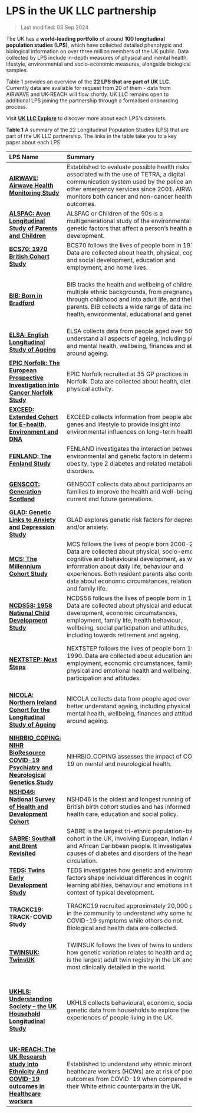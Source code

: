 # LPS in the UK LLC partnership

>Last modified: 03 Sep 2024

The UK has a **world-leading portfolio** of around **100 longitudinal population studies (LPS)**, which have collected detailed phenotypic and biological information on over three million members of the UK public. Data collected by LPS include in-depth measures of physical and mental health, lifestyle, environmental and socio-economic measures, alongside biological samples. 

Table 1 provides an overview of the **22 LPS that are part of UK LLC**. Currently data are available for request from 20 of them - data from AIRWAVE and UK-REACH will flow shortly. UK LLC remains open to additional LPS joining the partnership through a formalised onboarding process. 

Visit [**UK LLC Explore**](https://explore.ukllc.ac.uk/) to discover more about each LPS's datasets.  


**Table 1** A summary of the 22 Longitudinal Population Studies (LPS) that are part of the UK LLC partnership. The links in the table take you to a key paper about each LPS  

|**LPS Name**|**Summary**&nbsp;&nbsp;&nbsp;&nbsp;&nbsp;&nbsp;&nbsp;&nbsp;&nbsp;&nbsp;&nbsp;&nbsp;&nbsp;&nbsp;&nbsp;&nbsp;&nbsp;&nbsp;&nbsp;&nbsp;&nbsp;&nbsp;&nbsp;&nbsp;&nbsp;&nbsp;&nbsp;&nbsp;&nbsp;&nbsp;&nbsp;&nbsp;&nbsp;&nbsp;&nbsp;&nbsp;&nbsp;&nbsp;&nbsp;&nbsp;&nbsp;&nbsp;&nbsp;&nbsp;&nbsp;&nbsp;&nbsp;&nbsp;&nbsp;&nbsp;&nbsp;&nbsp;&nbsp;&nbsp;&nbsp;&nbsp;&nbsp;&nbsp;&nbsp;&nbsp;&nbsp;&nbsp;&nbsp;&nbsp;&nbsp;&nbsp;&nbsp;&nbsp;&nbsp;&nbsp;&nbsp;&nbsp;&nbsp;&nbsp;|**Coverage**|**Cohort**&nbsp;&nbsp;&nbsp;&nbsp;&nbsp;&nbsp;&nbsp;&nbsp;&nbsp;&nbsp;&nbsp;&nbsp;&nbsp;&nbsp;&nbsp;&nbsp;&nbsp;&nbsp;&nbsp;&nbsp;&nbsp;&nbsp;&nbsp;|**Years**|**Owner**|
|:--|:--|:--|:--|:--|:--|
|[**AIRWAVE: Airwave Health Monitoring Study**](https://doi.org/10.1016/j.envres.2014.07.025)|Established to evaluate possible health risks associated with the use of TETRA, a digital communication system used by the police and other emergency services since 2001. AIRWAVE monitors both cancer and non-cancer health outcomes.|England, Scotland, Wales|53,280 police officers and staff aged 17 years and above recruited between 2004 and 2015|2004-|Imperial College London|
|[**ALSPAC: Avon Longitudinal Study of Parents and Children**](https://doi.org/10.1093/ije/dys064)|ALSPAC or Children of the 90s is a multigenerational study of the environmental and genetic factors that affect a person’s health and development.|England|c. 14,000 pregnant women recruited between 1991 and 1992|1991-|University of Bristol|
|[**BCS70: 1970 British Cohort Study**](https://doi.org/10.1093/ije/dyac148)|BCS70 follows the lives of people born in 1970. Data are collected about health, physical, cognitive and social development, education and employment, and home lives.|England, Scotland, Wales|c. 17,000 babies born in a single week of 1970|1970-|University College London|
|[**BIB: Born in Bradford**](https://doi.org/10.1093/ije/dys112)|BIB tracks the health and wellbeing of children from multiple ethnic backgrounds, from pregnancy, through childhood and into adult life, and their parents. BIB collects a wide range of data including health, environmental, educational and genetic.|England|c. 13,5000 children born at Bradford Royal Infirmary between March 2007 and December 2010 and their parents|2007-|Bradford Teaching Hospitals NHS Foundation Trust|
|[**ELSA: English Longitudinal Study of Ageing**](https://doi.org/10.1093/ije/dys168)|ELSA collects data from people aged over 50 to understand all aspects of ageing, including physical and mental health, wellbeing, finances and attitudes around ageing.|England|c. 18,000 adults aged 50 years and over, with recruitment ongoing|2002-|University College London|
|[**EPIC Norfolk: The European Prospective Investigation into Cancer Norfolk Study**](https://doi.org/10.1093/ije/dyt086)|EPIC Norfolk recruited at 35 GP practices in Norfolk. Data are collected about health, diet and physical activity.|England|c. 30,000 adults aged 40-79 years, recruited 1993-1998|1993-|University of Cambridge|
|[**EXCEED: Extended Cohort for E-health, Environment and DNA**](https://doi.org/10.1093/ije/dyz073)|EXCEED collects information from people about genes and lifestyle to provide insight into environmental influences on long-term health.|England|c. 11,000 adults aged 18 and over, with recruitment ongoing|2013-|University of Leicester|
|[**FENLAND: The Fenland Study**](https://doi.org/10.1186/s12966-019-0882-6)|FENLAND investigates the interaction between environmental and genetic factors in determining obesity, type 2 diabetes and related metabolic disorders.|England|12,435 adults born between 1950 and 1975|2005-|University of Cambridge|
|[**GENSCOT: Generation Scotland**](https://doi.org/10.1093/ije/dys084)|GENSCOT collects data about participants and their families to improve the health and well-being of current and future generations.|Scotland|c. 24,000 people aged 12 years and over, with recruitment ongoing|2006-|Universiy of Edinburgh|
|[**GLAD: Genetic Links to Anxiety and Depression Study**](https://doi.org/10.1016/j.brat.2019.103503)|GLAD explores genetic risk factors for depression and/or anxiety.|UK|c. 40,000 people aged 16 years and over, with recruitment ongoing|2018-|King’s College London|
|[**MCS: The Millennium Cohort Study**](https://doi.org/10.1093/ije/dyu001)|MCS follows the lives of people born 2000-2002. Data are collected about physical, socio-emotional, cognitive and behavioural development, as well as information about daily life, behaviour and experiences. Both resident parents also contribute data about economic circumstances, relationships and family life.|UK|18,818 babies born in 2000-2002|2000-|University College London|
|[**NCDS58: 1958 National Child Development Study**](https://doi.org/10.1093/ije/dyi183)|NCDS58 follows the lives of people born in 1958. Data are collected about physical and educational development, economic circumstances, employment, family life, health behaviour, wellbeing, social participation and attitudes, including towards retirement and ageing.|England, Scotland, Wales|17,415 babies born in a single week of 1958|1958-|University College London|
|[**NEXTSTEP: Next Steps**](https://doc.ukdataservice.ac.uk/doc/5545/mrdoc/pdf/next_steps_userguide_to_the_redeposit_of_sweeps_1to7_may2020.pdf)|NEXTSTEP follows the lives of people born 1989-1990. Data are collected about education and employment, economic circumstances, family life, physical and emotional health and wellbeing, social participation and attitudes.|England|c. 16,000 people born between 1989 and 1990 recruited in 2004 when they were in year 9 at school|2004-|University College London|
|[**NICOLA: Northern Ireland Cohort for the Longitudinal Study of Ageing**](https://doi.org/10.1093/ije/dyad026)|NICOLA collects data from people aged over 50 to better understand ageing, including physical and mental health, wellbeing, finances and attitudes around ageing.|Northern Ireland|c. 8,500 adults aged 50 years and over recruited 2013-2016, with limited additional recruitment|2013-|Queen’s University Belfast|
|[**NIHRBIO_COPING: NIHR BioResource COVID-19 Psychiatry and Neurological Genetics Study**](https://doi.org/10.1017/S0033291722002501)|NIHRBIO_COPING assesses the impact of COVID-19 on mental and neurological health.|UK|c. 150,000 people aged 16 years and over, with recruitment ongoing|2020-|University of Cambridge|
|[**NSHD46: National Survey of Health and Development Cohort**](https://doi.org/10.1093/ije/dyq231)|NSHD46 is the oldest and longest running of the British birth cohort studies and has informed UK health care, education and social policy.|England, Scotland, Wales|5,362 singleton babies born in March 1946|1946-|University College London|
|[**SABRE: Southall and Brent Revisited**](https://doi.org/10.1093/ije/dyaa135)|SABRE is the largest tri-ethnic population-based cohort in the UK, involving European, Indian Asian and African Caribbean people. It investigates the causes of diabetes and disorders of the heart and circulation.|England|4,858 adults aged 40-69 years recruited 1988-1991|1988-|University College London|
|[**TEDS: Twins Early Development Study**](https://doi.org/10.1002/jcv2.12154)|TEDS investigates how genetic and environmental factors shape individual differences in cognitive and learning abilities, behaviour and emotions in the context of typical development.|England, Wales|c. 15,000 pairs of twins born between 1994 and 1996|1994-|King's College London|
|**TRACKC19: TRACK-COVID Study**|TRACKC19 recruited approximately 20,000 people in the community to understand why some have COVID-19 symptoms while others do not. Biological and health data are collected.|England|c. 20,000 adults who participated in the [**INTERVAL**](https://doi.org/10.1016/s0140-6736(17)31928-1), [**COMPARE**](https://doi.org/10.1111/tme.12750) and [**STRIDES**](https://doi.org.10.1186/s13063-023-07473-z) studies|2020-2021|University of Cambridge|
|[**TWINSUK: TwinsUK**](https://doi.org/10.1017/thg.2019.65)|TWINSUK follows the lives of twins to understand how genetic variation relates to health and ageing. It is the largest adult twin registry in the UK and the most clinically detailed in the world.|UK|c. 15,000 adults who are identical or non-identical twins, with recruitment ongoing|1992-|King’s College London|
|[**UKHLS: Understanding Society – the UK Household Longitudinal Study**](https://doi.org/10.14301/llcs.v3i1.159)|UKHLS collects behavioural, economic, social and genetic data from households to explore the experiences of people living in the UK.|UK|c. 40,000 households recruited in 2009, including 8,000 from the original British Household Panel Survey, which ran from 1991-2009|2009-|University of Essex|
|[**UK-REACH: The UK Research study into Ethnicity And COVID-19 outcomes in Healthcare workers**](https://doi.org/10.1093/ije/dyac171)|Established to understand why ethnic minority healthcare workers (HCWs) are at risk of poorer outcomes from COVID-19 when compared with their White ethnic counterparts in the UK.|UK|17,891 HCWs aged 16–89 years (mean age 44 years)|2020-|University of Leicester|
